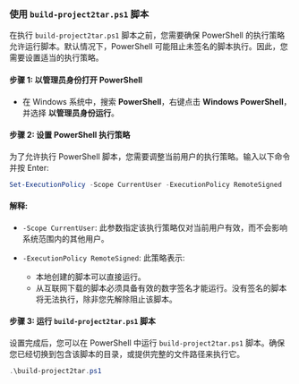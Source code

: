 ### 使用 `build-project2tar.ps1` 脚本

在执行 `build-project2tar.ps1` 脚本之前，您需要确保 PowerShell 的执行策略允许运行脚本。默认情况下，PowerShell 可能阻止未签名的脚本执行。因此，您需要设置适当的执行策略。

#### 步骤 1: 以管理员身份打开 PowerShell

* 在 Windows 系统中，搜索 **PowerShell**，右键点击 **Windows PowerShell**，并选择 **以管理员身份运行**。

#### 步骤 2: 设置 PowerShell 执行策略

为了允许执行 PowerShell 脚本，您需要调整当前用户的执行策略。输入以下命令并按 Enter: 

```powershell
Set-ExecutionPolicy -Scope CurrentUser -ExecutionPolicy RemoteSigned
```

#### 解释: 

* `-Scope CurrentUser`: 此参数指定该执行策略仅对当前用户有效，而不会影响系统范围内的其他用户。
* `-ExecutionPolicy RemoteSigned`: 此策略表示: 

    * 本地创建的脚本可以直接运行。
    * 从互联网下载的脚本必须具备有效的数字签名才能运行。没有签名的脚本将无法执行，除非您先解除阻止该脚本。

#### 步骤 3: 运行 `build-project2tar.ps1` 脚本

设置完成后，您可以在 PowerShell 中运行 `build-project2tar.ps1` 脚本。确保您已经切换到包含该脚本的目录，或提供完整的文件路径来执行它。

```powershell
.\build-project2tar.ps1
```